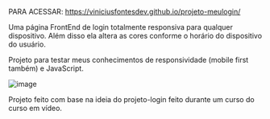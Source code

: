 PARA ACESSAR: https://viniciusfontesdev.github.io/projeto-meulogin/

Uma página FrontEnd de login totalmente responsiva para qualquer dispositivo. 
Além disso ela altera as cores conforme o horário do dispositivo do usuário.

Projeto para testar meus conhecimentos de responsividade (mobile first também) e JavaScript.

![image](https://github.com/user-attachments/assets/6e6c1ed4-d549-4c99-acfd-4e48f3e2c19f)

Projeto feito com base na ideia do projeto-login feito durante um curso do curso em vídeo.
